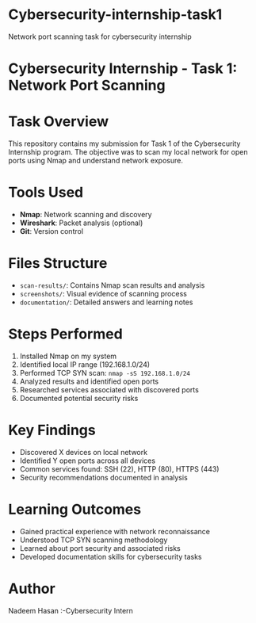 # Cybersecurity-internship-task1
Network port scanning task for cybersecurity internship


# Cybersecurity Internship - Task 1: Network Port Scanning

# Task Overview
This repository contains my submission for Task 1 of the Cybersecurity Internship program. The objective was to scan my local network for open ports using Nmap and understand network exposure.

# Tools Used
- **Nmap**: Network scanning and discovery
- **Wireshark**: Packet analysis (optional)
- **Git**: Version control

# Files Structure
- `scan-results/`: Contains Nmap scan results and analysis
- `screenshots/`: Visual evidence of scanning process
- `documentation/`: Detailed answers and learning notes

# Steps Performed #
1. Installed Nmap on my system
2. Identified local IP range (192.168.1.0/24)
3. Performed TCP SYN scan: `nmap -sS 192.168.1.0/24`
4. Analyzed results and identified open ports
5. Researched services associated with discovered ports
6. Documented potential security risks

# Key Findings
- Discovered X devices on local network
- Identified Y open ports across all devices
- Common services found: SSH (22), HTTP (80), HTTPS (443)
- Security recommendations documented in analysis

# Learning Outcomes
- Gained practical experience with network reconnaissance
- Understood TCP SYN scanning methodology
- Learned about port security and associated risks
- Developed documentation skills for cybersecurity tasks

 # Author
  Nadeem Hasan 
:-Cybersecurity Intern
